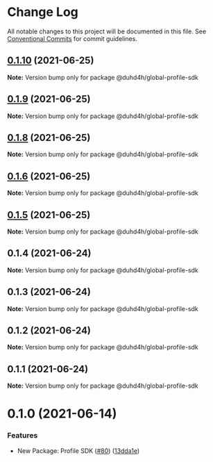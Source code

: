 # Change Log

All notable changes to this project will be documented in this file.
See [Conventional Commits](https://conventionalcommits.org) for commit guidelines.

## [0.1.10](https://github.com/Global-Repo/global-uikit/tree/master/packages/pancake-profile-sdk/compare/@duhd4h/global-profile-sdk@0.1.9...@duhd4h/global-profile-sdk@0.1.10) (2021-06-25)

**Note:** Version bump only for package @duhd4h/global-profile-sdk





## [0.1.9](https://github.com/Global-Repo/global-uikit/tree/master/packages/pancake-profile-sdk/compare/@duhd4h/global-profile-sdk@0.1.8...@duhd4h/global-profile-sdk@0.1.9) (2021-06-25)

**Note:** Version bump only for package @duhd4h/global-profile-sdk





## [0.1.8](https://github.com/Global-Repo/global-uikit/tree/master/packages/pancake-profile-sdk/compare/@duhd4h/global-profile-sdk@0.1.6...@duhd4h/global-profile-sdk@0.1.8) (2021-06-25)

**Note:** Version bump only for package @duhd4h/global-profile-sdk





## [0.1.6](https://github.com/Global-Repo/global-uikit/tree/master/packages/pancake-profile-sdk/compare/@duhd4h/global-profile-sdk@0.1.5...@duhd4h/global-profile-sdk@0.1.6) (2021-06-25)

**Note:** Version bump only for package @duhd4h/global-profile-sdk





## [0.1.5](https://github.com/Global-Repo/global-uikit/tree/master/packages/pancake-profile-sdk/compare/@duhd4h/global-profile-sdk@0.1.4...@duhd4h/global-profile-sdk@0.1.5) (2021-06-25)

**Note:** Version bump only for package @duhd4h/global-profile-sdk





## 0.1.4 (2021-06-24)

**Note:** Version bump only for package @duhd4h/global-profile-sdk





## 0.1.3 (2021-06-24)

**Note:** Version bump only for package @duhd4h/global-profile-sdk





## 0.1.2 (2021-06-24)

**Note:** Version bump only for package @duhd4h/global-profile-sdk





## 0.1.1 (2021-06-24)

**Note:** Version bump only for package @duhd4h/global-profile-sdk





# 0.1.0 (2021-06-14)


### Features

* New Package: Profile SDK ([#80](https://github.com/pancakeswap/pancake-toolkit/tree/master/packages/pancake-profile-sdk/issues/80)) ([13dda1e](https://github.com/pancakeswap/pancake-toolkit/tree/master/packages/pancake-profile-sdk/commit/13dda1e43c6528dd7a1812c8a860f6f242148062))
